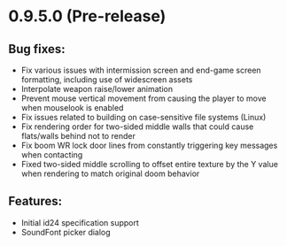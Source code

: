 # 0.9.5.0 (Pre-release)

## Bug fixes:
  - Fix various issues with intermission screen and end-game screen formatting, including use of widescreen assets
  - Interpolate weapon raise/lower animation
  - Prevent mouse vertical movement from causing the player to move when mouselook is enabled
  - Fix issues related to building on case-sensitive file systems (Linux)
  - Fix rendering order for two-sided middle walls that could cause flats/walls behind not to render
  - Fix boom WR lock door lines from constantly triggering key messages when contacting
  - Fixed two-sided middle scrolling to offset entire texture by the Y value when rendering to match original doom behavior

## Features:
  - Initial id24 specification support
  - SoundFont picker dialog
  